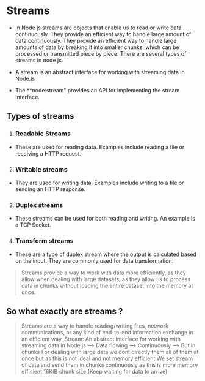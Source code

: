# Streams
- In Node js streams are objects that enable us to read or write data continuously. They provide an efficient way to handle large amount of data continuously. They provide an efficient way to handle large amounts  of data by breaking it into smaller chunks, which can be processed or transmitted piece by piece. There are several types of streams in node js.

- A stream is an abstract interface for working with streaming data in Node.js

- The **node:stream" provides an API for implementing the stream interface.

## Types of streams
1) ### Readable Streams
- These are used for reading data. Examples include reading a file or receiving a HTTP request.
2) ### Writable streams
- They are used for writing data. Examples include writing to a file or sending an HTTP response.
3) ### Duplex streams
- These streams can be used for both reading and writing. An example is a TCP Socket.
4) ### Transform streams
- These are a type of duplex stream where the output is calculated based on the input. They are commonly used for data transformation.

> Streams provide a way to work with data more efficiently, as they allow when dealing with large datasets, as they allow us to process data in chunks without loading the entire dataset into the memory at once.

## So what exactly are streams ?
> Streams are a way to handle reading/writing files, network communications, or any kind of end-to-end information exchange in an efficient way.
> Stream: An abstract interface for working with streaming data in Node.js
> --> Data flowing --> Continuously --> But in chunks
> For dealing with large data we dont directly them all of them at once but as this is not ideal and not memory efficient
> We set stream of data and send them in chunks continuously as this is more memory efficient
> 16KiB chunk size (Keep waiting for data to arrive)